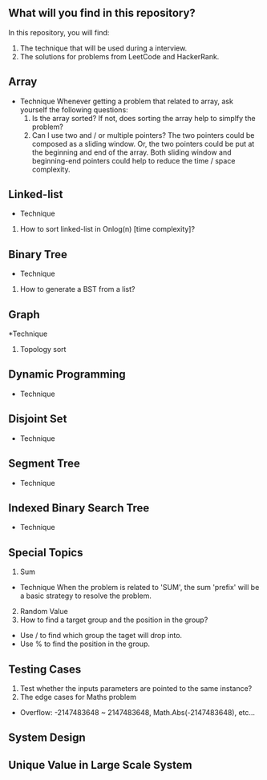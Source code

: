 ## What will you find in this repository?
In this repository, you will find:
1. The technique that will be used during a interview.
1. The solutions for problems from LeetCode and HackerRank. 

## Array
* Technique
  Whenever getting a problem that related to array, ask yourself the following questions:  
  1. Is the array sorted? If not, does sorting the array help to simplfy the problem?
  2. Can I use two and / or multiple pointers? The two pointers could be composed as a sliding window. Or, the two pointers could be put at the beginning and end of the array. Both sliding window and beginning-end pointers could help to reduce the time / space complexity.

## Linked-list
* Technique
1. How to sort linked-list in Onlog(n) [time complexity]?

## Binary Tree
* Technique
1. How to generate a BST from a list?

## Graph
*Technique
1. Topology sort

## Dynamic Programming
* Technique

## Disjoint Set
* Technique

## Segment Tree
* Technique

## Indexed Binary Search Tree
* Technique

## Special Topics
1. Sum
* Technique
  When the problem is related to 'SUM', the sum 'prefix' will be a basic strategy to resolve the problem.
2. Random Value
3. How to find a target group and the position in the group?
* Use / to find which group the taget will drop into.
* Use % to find the position in the group.

## Testing Cases
1. Test whether the inputs parameters are pointed to the same instance?
2. The edge cases for Maths problem
* Overflow: -2147483648 ~ 2147483648, Math.Abs(-2147483648), etc...

## System Design
## Unique Value in Large Scale System